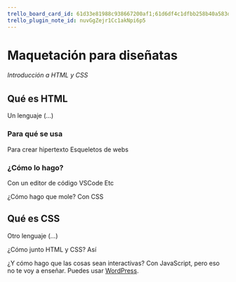 ```yaml
---
trello_board_card_id: 61d33e81988c938667200af1;61d6df4c1dfbb258b40a583d
trello_plugin_note_id: nuvGgZejr1Cc1akNpi6p5
---
```

# Maquetación para diseñatas
###### Introducción a HTML y CSS

## Qué es HTML
Un lenguaje (...)

### Para qué se usa
Para crear hipertexto
Esqueletos de webs

### ¿Cómo lo hago?
Con un editor de código
	VSCode
	Etc

¿Cómo hago que mole?
Con CSS

## Qué es CSS
Otro lenguaje (...)

¿Cómo junto HTML y CSS?
Así

¿Y cómo hago que las cosas sean interactivas?
Con JavaScript, pero eso no te voy a enseñar. Puedes usar [WordPress](../../herramientas-de-diseo/wordpress/wordpress.md).
